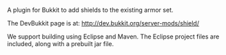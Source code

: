 A plugin for Bukkit to add shields to the existing armor set.

The DevBukkit page is at: http://dev.bukkit.org/server-mods/shield/

We support building using Eclipse and Maven.
The Eclipse project files are included, along with a prebuilt jar file.